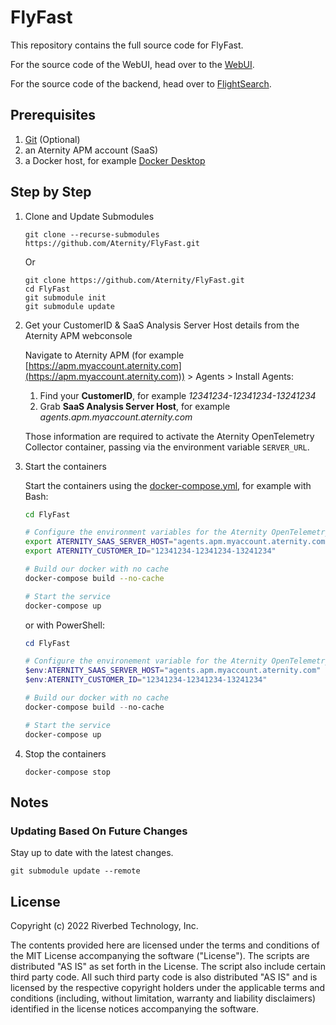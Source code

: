 # FlyFast

This repository contains the full source code for FlyFast.

For the source code of the WebUI, head over to the [WebUI](https://github.com/Aternity/FlyFast-WebUI).

For the source code of the backend, head over to [FlightSearch](https://github.com/Aternity/FlyFast-FlightSearch).

## Prerequisites

1. [Git](https://git-scm.com/) (Optional)
2. an Aternity APM account (SaaS)
3. a Docker host, for example [Docker Desktop](https://www.docker.com/products/docker-desktop)

## Step by Step
1. Clone and Update Submodules
    ```
    git clone --recurse-submodules https://github.com/Aternity/FlyFast.git
    ```
    Or
    ```
    git clone https://github.com/Aternity/FlyFast.git
    cd FlyFast
    git submodule init
    git submodule update
    ```

2. Get your CustomerID & SaaS Analysis Server Host details from the Aternity APM webconsole

    Navigate to Aternity APM (for example [https://apm.myaccount.aternity.com](https://apm.myaccount.aternity.com)) > Agents > Install Agents:

    1. Find your **CustomerID**, for example *12341234-12341234-13241234*
    2. Grab **SaaS Analysis Server Host**, for example *agents.apm.myaccount.aternity.com*

    Those information are required to activate the Aternity OpenTelemetry Collector container, passing via the environment variable `SERVER_URL`. 

3. Start the containers

    Start the containers using the [docker-compose.yml](docker-compose.yml), for example with Bash:

    ```bash
    cd FlyFast

    # Configure the environment variables for the Aternity OpenTelemetry Collector
    export ATERNITY_SAAS_SERVER_HOST="agents.apm.myaccount.aternity.com"
    export ATERNITY_CUSTOMER_ID="12341234-12341234-13241234"

    # Build our docker with no cache
    docker-compose build --no-cache

    # Start the service
    docker-compose up
    ```

    or with PowerShell:

    ```PowerShell
    cd FlyFast

    # Configure the environement variable for the Aternity OpenTelemetry Collector
    $env:ATERNITY_SAAS_SERVER_HOST="agents.apm.myaccount.aternity.com"
    $env:ATERNITY_CUSTOMER_ID="12341234-12341234-13241234"

    # Build our docker with no cache
    docker-compose build --no-cache

    # Start the service
    docker-compose up
    ```

4. Stop the containers
    ```
    docker-compose stop
    ```

## Notes
### Updating Based On Future Changes
Stay up to date with the latest changes.
```
git submodule update --remote
```

## License
Copyright (c) 2022 Riverbed Technology, Inc.

The contents provided here are licensed under the terms and conditions of the MIT License accompanying the software ("License"). The scripts are distributed "AS IS" as set forth in the License. The script also include certain third party code. All such third party code is also distributed "AS IS" and is licensed by the respective copyright holders under the applicable terms and conditions (including, without limitation, warranty and liability disclaimers) identified in the license notices accompanying the software.